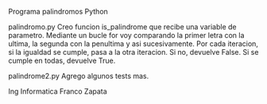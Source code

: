 Programa palindromos Python

palindromo.py
Creo funcion is_palindrome que recibe una variable de parametro.
Mediante un bucle for voy comparando la primer letra con la ultima, la segunda con la penultima y asi sucesivamente.
Por cada iteracion, si la igualdad se cumple, pasa a la otra iteracion. Si no, devuelve False. Si se cumple en todas, devuelve True.

palindrome2.py
Agrego algunos tests mas.

Ing Informatica Franco Zapata
